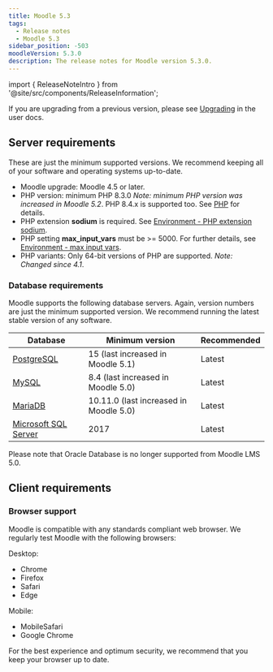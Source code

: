 ```yaml
---
title: Moodle 5.3
tags:
  - Release notes
  - Moodle 5.3
sidebar_position: -503
moodleVersion: 5.3.0
description: The release notes for Moodle version 5.3.0.
---
```


import { ReleaseNoteIntro } from '@site/src/components/ReleaseInformation';

<ReleaseNoteIntro releaseName={frontMatter.moodleVersion} />

If you are upgrading from a previous version, please see [Upgrading](https://docs.moodle.org/en/Upgrading) in the user docs.

## Server requirements

These are just the minimum supported versions. We recommend keeping all of your software and operating systems up-to-date.

- Moodle upgrade: Moodle 4.5 or later.
- PHP version: minimum PHP 8.3.0 *Note: minimum PHP version was increased in Moodle 5.2*. PHP 8.4.x is supported too. See [PHP](../development/policies/php.md) for details.
- PHP extension **sodium** is required. See [Environment - PHP extension sodium](https://docs.moodle.org/en/Environment_-_PHP_extension_sodium).
- PHP setting **max_input_vars** must be >= 5000. For further details, see [Environment - max input vars](https://docs.moodle.org/en/Environment_-_max_input_vars).
- PHP variants: Only 64-bit versions of PHP are supported. *Note: Changed since 4.1*.

### Database requirements

Moodle supports the following database servers. Again, version numbers are just the minimum supported version. We recommend running the latest stable version of any software.

| Database | Minimum version | Recommended |
| --- | --- | --- |
| [PostgreSQL](http://www.postgresql.org/) | 15 (last increased in Moodle 5.1) | Latest |
| [MySQL](http://www.mysql.com/) | 8.4 (last increased in Moodle 5.0) | Latest |
| [MariaDB](https://mariadb.org/) | 10.11.0 (last increased in Moodle 5.0) | Latest |
| [Microsoft SQL Server](http://www.microsoft.com/en-us/server-cloud/products/sql-server/) | 2017 | Latest |

Please note that Oracle Database is no longer supported from Moodle LMS 5.0.

## Client requirements

### Browser support

Moodle is compatible with any standards compliant web browser. We regularly test Moodle with the following browsers:

Desktop:

- Chrome
- Firefox
- Safari
- Edge

Mobile:

- MobileSafari
- Google Chrome

For the best experience and optimum security, we recommend that you keep your browser up to date.
